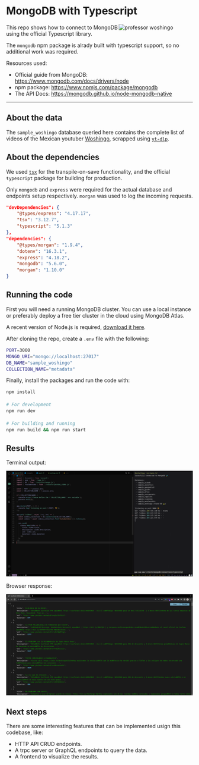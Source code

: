 <!-- markdownlint-disable MD033 -->
# MongoDB with Typescript

<img align="right" width="200" src="https://raw.githubusercontent.com/cat-milk/Anime-Girls-Holding-Programming-Books/master/Typescript/Shalltear_Bloodfallen_Holding_Effective_Typescript.png" alt="professor woshingo"/>

This repo shows how to connect to MongoDB using the official Typescript library.

The `mongodb` npm package is alrady built with typescript support, so no
additional work was required.

Resources used:

- Official guide from MongoDB: <https://www.mongodb.com/docs/drivers/node>
- npm package: <https://www.npmjs.com/package/mongodb>
- The API Docs: <https://mongodb.github.io/node-mongodb-native>

---

## About the data

The `sample_woshingo` database queried here contains the complete list of
videos of the Mexican youtuber [Woshingo](https://www.youtube.com/@Woshingo),
scrapped using [`yt-dlp`](https://github.com/yt-dlp/yt-dlp).

## About the dependencies

We used [`tsx`](https://github.com/esbuild-kit/tsx) for the transpile-on-save
functionality, and the official `ŧypescript` package for building for
production.

Only `mongodb` and `express` were required for the actual database and endpoints
setup respectively. `morgan` was used to log the incoming requests.

```json
"devDependencies": {
    "@types/express": "4.17.17",
    "tsx": "3.12.7",
    "typescript": "5.1.3"
},
"dependencies": {
    "@types/morgan": "1.9.4",
    "dotenv": "16.3.1",
    "express": "4.18.2",
    "mongodb": "5.6.0",
    "morgan": "1.10.0"
}
```

## Running the code

First you will need a running MongoDB cluster. You can use a local instance or
preferably deploy a free tier cluster in the cloud using MongoDB Atlas.

A recent version of Node.js is required,
[download it here](https://nodejs.org/en/download).

After cloning the repo, create a `.env` file with the following:

```sh
PORT=3000
MONGO_URI="mongo://localhost:27017"
DB_NAME="sample_woshingo"
COLLECTION_NAME="metadata"
```

Finally, install the packages and run the code with:

```sh
npm install

# For development
npm run dev

# For building and running
npm run build && npm run start
```

## Results

Terminal output:

![Screenshot result](screenshot.png)

Browser response:

![Screenshot result](browser.png)

## Next steps

There are some interesting features that can be implemented usign this codebase, like:

- HTTP API CRUD endpoints.
- A trpc server or GraphQL endpoints to query the data.
- A frontend to visualize the results.
